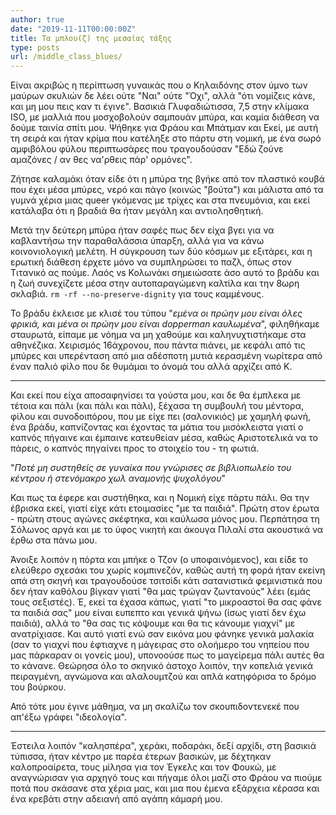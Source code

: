 ```yaml
---
author: true
date: "2019-11-11T00:00:00Z"
title: Τα μπλου(ζ) της μεσαίας τάξης
type: posts
url: /middle_class_blues/
---
```



Είναι ακριβώς η περίπτωση γυναικάς που ο Κηλαιδόνης στον ύμνο των μαύρων σκυλιών δε λέει ούτε "Ναι" ούτε "Όχι", αλλά "ότι νομίζεις κάνε, και μη μου πεις καν τι έγινε". Βασικιά Γλυφαδιώτισσα, 7,5 στην κλίμακα ISO, με μαλλιά που μοσχοβολούν σαμπουάν μπύρα, και καμία διάθεση να δούμε ταινία σπίτι μου. Ψήθηκε για Φράου και Μπάτμαν και Εκεί, με αυτή τη σειρά και ήταν κρίμα που κατέληξε στο πάρτυ στη νομική, με ένα σωρό αμφιβόλου φύλου περιπτωσάρες που τραγουδούσαν "Εδώ ζούνε αμαζόνες / αν θες να'ρθεις πάρ' ορμόνες".   

Ζήτησε καλαμάκι όταν είδε ότι η μπύρα της βγήκε από τον πλαστικό κουβά που έχει μέσα μπύρες, νερό και πάγο (κοινώς "βούτα") και μάλιστα από τα γυμνά χέρια μιας queer γκόμενας με τρίχες και στα πνευμόνια, και εκεί κατάλαβα ότι η βραδιά θα ήταν μεγάλη και αντιολησθητική.

Μετά την δεύτερη μπύρα ήταν σαφές πως δεν είχα βγει για να καβλαντήσω την παραθαλάσσια ύπαρξη, αλλά για να κάνω κοινονιολογική μελέτη. Η σύγκρουση των δύο κόσμων με εξιτάρει, και η ερωτική διάθεση έρχετε μόνο να συμπληρώσει το παζλ, όπως στον Τιτανικό ας πούμε. Λαός vs Κολωνάκι σημειώσατε άσο αυτό το βράδυ και η ζωή συνεχίζετε μέσα στην αυτοπαραγώμενη καλτίλα και την 8ωρη σκλαβιά. `rm -rf --no-preserve-dignity` για τους καμμένους.

Το βράδυ έκλεισε με κλισέ του τύπου "*εμένα οι πρώην μου είναι όλες φρικιά, και μένα οι πρώην μου είναι dopperman καυλωμένα*", φιληθήκαμε σταυρωτά, είπαμε με νόημα να μη χαθούμε και καληνυχτιστήκαμε στα αθηνέζικα. Χειρισμός 16άχρονου, που πάντα πιάνει, με κεφάλι από τις μπύρες και υπερένταση από μια αδέσποτη μυτιά κερασμένη νωρίτερα από έναν παλιό φίλο που δε θυμάμαι το όνομά του αλλά αρχίζει από Κ.

----

Και εκεί που είχα αποσαφηνίσει τα γούστα μου, και δε θα έμπλεκα με τέτοια και πάλι (και πάλι και πάλι), ξέχασα τη συμβουλή του μέντορα, φίλου και συνοδοιπόρου, που με είχε πει (σαλονικιός) με χαμηλή φωνή, ένα βράδυ, καπνίζοντας και έχοντας τα μάτια του μισόκλειστα γιατί ο καπνός πήγαινε και έμπαινε κατευθείαν μέσα, καθώς Αριστοτελικά να το πάρεις, ο καπνός πηγαίνει προς το στοιχείο του - τη φωτιά.

"*Ποτέ μη συστηθείς σε γυναίκα που γνώρισες σε βιβλιοπωλείο του κέντρου ή στενόμακρο χωλ αναμονής ψυχολόγου*"

Και πως τα έφερε και συστήθηκα, και η Νομική είχε πάρτυ πάλι. Θα την έβρισκα εκεί, γιατί είχε κάτι ετοιμασίες "με τα παιδιά". Πρώτη στον έρωτα - πρώτη στους αγώνες σκέφτηκα, και καύλωσα μόνος μου. Περπάτησα τη Σόλωνος αργά και με το ύφος νικητή και άκουγα Πιλαλί στα ακουστικά να έρθω στα πάνω μου.

Άνοιξε λοιπόν η πόρτα και μπήκε ο Τζον (ο υποφαινόμενος), και είδε το ελεύθερο σχεσάκι του χωρίς κομπινεζόν, καθώς αυτή τη φορά ήταν εκείνη απά στη σκηνή και τραγουδούσε τσιτσίδι κάτι σατανιστικά φεμινιστικά που δεν ήταν καθόλου βίγκαν γιατί "θα μας τρώγαν ζωντανούς" λέει (εμάς τους σεξιστές). Έ, εκεί τα έχασα κάπως, γιατί "το μικροαστοί θα σας φάνε τα παιδιά σας" μου είναι ευπεπτο και γενικά ψήνω (ίσως γιατί δεν έχω παιδιά), αλλά το "θα σας τις κόψουμε και θα τις κάνουμε γιαχνί" με ανατρίχιασε. Και αυτό γιατί ενώ σαν εικόνα μου φάνηκε γενικά μαλακία (σαν το γιαχνί που έφτιαχνε η μάγειρας στο ολοήμερο του νηπείου που μας πάρκαραν οι γονείς μου), υπονοούσε πως το μαγείρεμα πάλι αυτές θα το κάνανε. Θεώρησα όλο το σκηνικό άστοχο λοιπόν, την κοπελιά γενικά πειραγμένη, αγνώμονα και αλαλουμτζού και απλά κατηφόρισα το δρόμο του βούρκου.

Από τότε μου έγινε μάθημα, να μη σκαλίζω τον σκουπιδοντενεκέ που απ'έξω γράφει "ιδεολογία".

----

Έστειλα λοιπόν "καλησπέρα", χεράκι, ποδαράκι, δεξί αρχίδι, στη βασικιά τύπισσα, ήταν κέντρο με παρέα έτερων βασικών, με δέχτηκαν καλοπροαίρετα, τους μίλησα για τον Έγκελς και τον Φουκώ, με αναγνώρισαν για αρχηγό τους και πήγαμε όλοι μαζί στο Φράου να πιούμε ποτά που σκάσανε στα χέρια μας, και μια που έμενα εξάρχεια κέρασα και ένα κρεβάτι στην αδειανή από αγάπη κάμαρή μου.
